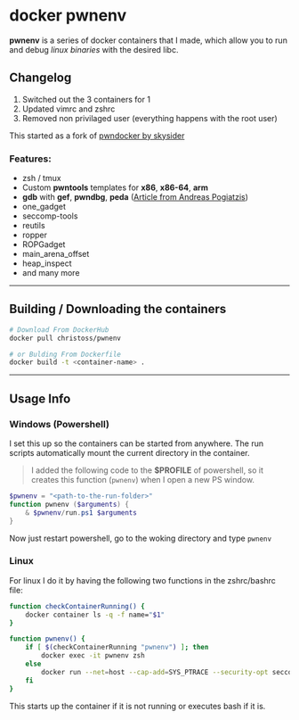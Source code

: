 # **docker pwnenv**

**pwnenv** is a series of docker containers that I made, which allow you to run and debug _linux binaries_ with the desired libc.

## Changelog

1. Switched out the 3 containers for 1
2. Updated vimrc and zshrc
3. Removed non privilaged user (everything happens with the root user)

This started as a fork of [pwndocker by skysider](https://github.com/skysider/pwndocker)

### **Features**:
- zsh / tmux
- Custom **pwntools** templates for **x86**, **x86-64**, **arm**
- **gdb** with **gef**, **pwndbg**, **peda** ([Article from Andreas Pogiatzis](https://medium.com/bugbountywriteup/pwndbg-gef-peda-one-for-all-and-all-for-one-714d71bf36b8))
- one_gadget
- seccomp-tools
- reutils
- ropper
- ROPGadget
- main_arena_offset
- heap_inspect
- and many more
---
## Building / Downloading the containers

```bash
# Download From DockerHub
docker pull christoss/pwnenv

# or Bulding From Dockerfile
docker build -t <container-name> .
```
---

## Usage Info

### Windows (Powershell)

I set this up so the containers can be started from anywhere. The run scripts automatically mount the current directory in the container.

> I added the following code to the **$PROFILE** of powershell, so it creates this function (`pwnenv`) when I open a new PS window.

```powershell
$pwnenv = "<path-to-the-run-folder>"
function pwnenv ($arguments) {
    & $pwnenv/run.ps1 $arguments
}
```

Now just restart powershell, go to the woking directory and type `pwnenv`

### Linux

For linux I do it by having the following two functions in the zshrc/bashrc file:

```bash
function checkContainerRunning() {
    docker container ls -q -f name="$1"
}

function pwnenv() {
    if [ $(checkContainerRunning "pwnenv") ]; then
        docker exec -it pwnenv zsh
    else
        docker run --net=host --cap-add=SYS_PTRACE --security-opt seccomp=unconfined -it --rm --name "pwnenv" -v "$(pwd)":/root/data "pwnenv"
    fi
}
```

This starts up the container if it is not running or executes bash if it is.
